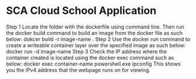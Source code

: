 # SCA Cloud School Application
 Step 1
 Locate the folder with the dockerfile using command line. Then run the docker build command to build an image from the docker file as such below:
 dokcer build -t image-name .
 Step 2 
 Use the docker run command to create a writeable container layer over the specified image as such below:
 docker run -d image-name
 Step 3 Check the IP address where the container created is located using the docker exec command such as below:
 docker exec container-name powershell.exe ipconfig
 This shows you the IPv4 address that the webpage runs on for viewing.
 
